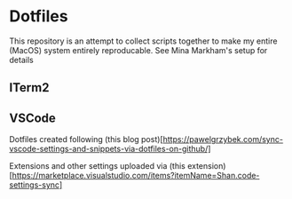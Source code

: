 # Dotfiles

This repository is an attempt to collect scripts together to make my entire (MacOS) system entirely reproducable.
See Mina Markham's setup for details

## ITerm2


## VSCode 
Dotfiles created following (this blog post)[https://pawelgrzybek.com/sync-vscode-settings-and-snippets-via-dotfiles-on-github/]

Extensions and other settings uploaded via (this extension)[https://marketplace.visualstudio.com/items?itemName=Shan.code-settings-sync]